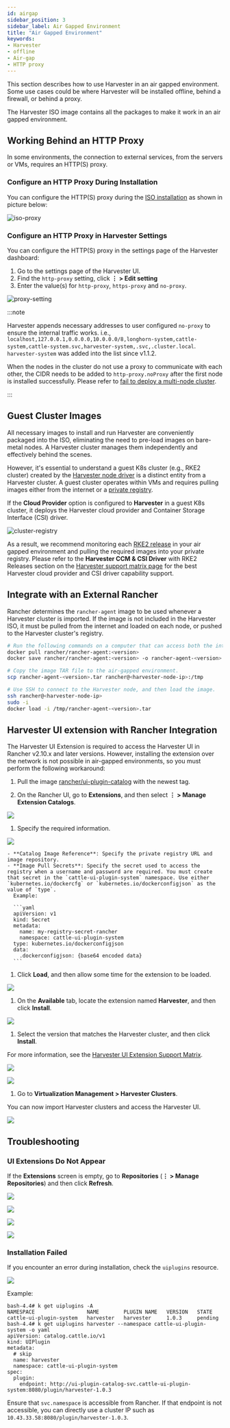 ```yaml
---
id: airgap
sidebar_position: 3
sidebar_label: Air Gapped Environment
title: "Air Gapped Environment"
keywords:
- Harvester
- offline
- Air-gap
- HTTP proxy
---
```


<head>
  <link rel="canonical" href="https://docs.harvesterhci.io/v1.4/airgap"/>
</head>

This section describes how to use Harvester in an air gapped environment. Some use cases could be where Harvester will be installed offline, behind a firewall, or behind a proxy.

The Harvester ISO image contains all the packages to make it work in an air gapped environment.

## Working Behind an HTTP Proxy

In some environments, the connection to external services, from the servers or VMs, requires an HTTP(S) proxy.

### Configure an HTTP Proxy During Installation

You can configure the HTTP(S) proxy during the [ISO installation](./install/iso-install.md) as shown in picture below:

![iso-proxy](/img/v1.2/iso-proxy.png)

### Configure an HTTP Proxy in Harvester Settings

You can configure the HTTP(S) proxy in the settings page of the Harvester dashboard:

1. Go to the settings page of the Harvester UI.
1. Find the `http-proxy` setting, click **⋮ > Edit setting**
1. Enter the value(s) for `http-proxy`, `https-proxy` and `no-proxy`.

![proxy-setting](/img/v1.2/proxy-setting.png)

:::note

Harvester appends necessary addresses to user configured `no-proxy` to ensure the internal traffic works.
i.e., `localhost,127.0.0.1,0.0.0.0,10.0.0.0/8,longhorn-system,cattle-system,cattle-system.svc,harvester-system,.svc,.cluster.local`. `harvester-system` was added into the list since v1.1.2.

When the nodes in the cluster do not use a proxy to communicate with each other, the CIDR needs to be added to `http-proxy.noProxy` after the first node is installed successfully. Please refer to [fail to deploy a multi-node cluster](./troubleshooting/harvester.md#fail-to-deploy-a-multi-node-cluster-due-to-incorrect-http-proxy-setting).

:::

## Guest Cluster Images

All necessary images to install and run Harvester are conveniently packaged into the ISO, eliminating the need to pre-load images on bare-metal nodes. A Harvester cluster manages them independently and effectively behind the scenes.

However, it's essential to understand a guest K8s cluster (e.g., RKE2 cluster) created by the [Harvester node driver](./rancher/node/node-driver.md) is a distinct entity from a Harvester cluster. A guest cluster operates within VMs and requires pulling images either from the internet or a [private registry](https://ranchermanager.docs.rancher.com/how-to-guides/new-user-guides/authentication-permissions-and-global-configuration/global-default-private-registry#configure-a-private-registry-with-credentials-when-creating-a-cluster).

If the **Cloud Provider** option is configured to **Harvester** in a guest K8s cluster, it deploys the Harvester cloud provider and Container Storage Interface (CSI) driver.

![cluster-registry](/img/v1.2/cluster-registry.png)

As a result, we recommend monitoring each [RKE2 release](https://github.com/rancher/rke2/releases) in your air gapped environment and pulling the required images into your private registry. Please refer to the **Harvester CCM & CSI Driver** with RKE2 Releases section on the [Harvester support matrix page](https://www.suse.com/suse-harvester/support-matrix/all-supported-versions/harvester-v1-1-2/) for the best Harvester cloud provider and CSI driver capability support.

## Integrate with an External Rancher

Rancher determines the `rancher-agent` image to be used whenever a Harvester cluster is imported. If the image is not included in the Harvester ISO, it must be pulled from the internet and loaded on each node, or pushed to the Harvester cluster's registry.

```bash
# Run the following commands on a computer that can access both the internet and the Harvester cluster.
docker pull rancher/rancher-agent:<version>
docker save rancher/rancher-agent:<version> -o rancher-agent-<version>.tar

# Copy the image TAR file to the air-gapped environment.
scp rancher-agent-<version>.tar rancher@<harvester-node-ip>:/tmp

# Use SSH to connect to the Harvester node, and then load the image.
ssh rancher@<harvester-node-ip>
sudo -i
docker load -i /tmp/rancher-agent-<version>.tar
```

## Harvester UI extension with Rancher Integration

The Harvester UI Extension is required to access the Harvester UI in Rancher v2.10.x and later versions. However, installing the extension over the network is not possible in air-gapped environments, so you must perform the following workaround:



1. Pull the image [rancher/ui-plugin-catalog](https://hub.docker.com/r/rancher/ui-plugin-catalog/tags) with the newest tag.

1. On the Rancher UI, go to **Extensions**, and then select **⋮ > Manage Extension Catalogs**.

  ![](/img/v1.5/air-gapped/air-gappted-harvester-ui-extension-01.png)

1. Specify the required information.

  ![](/img/v1.5/air-gapped/air-gappted-harvester-ui-extension-02.png)

    - **Catalog Image Reference**: Specify the private registry URL and image repository.
    - **Image Pull Secrets**: Specify the secret used to access the registry when a username and password are required. You must create that secret in the `cattle-ui-plugin-system` namespace. Use either `kubernetes.io/dockercfg` or `kubernetes.io/dockerconfigjson` as the value of `type`.
      Example:

      ```yaml
      apiVersion: v1
      kind: Secret
      metadata:
        name: my-registry-secret-rancher
        namespace: cattle-ui-plugin-system
      type: kubernetes.io/dockerconfigjson
      data:
        .dockerconfigjson: {base64 encoded data}
      ```

1. Click **Load**, and then allow some time for the extension to be loaded.

  ![](/img/v1.5/air-gapped/air-gappted-harvester-ui-extension-03.png)

1. On the **Available** tab, locate the extension named **Harvester**, and then click **Install**.

  ![](/img/v1.5/air-gapped/air-gappted-harvester-ui-extension-04.png)

1. Select the version that matches the Harvester cluster, and then click **Install**.

  For more information, see the [Harvester UI Extension Support Matrix](/v1.5/rancher/harvester-ui-extension/#support-matrix).

  ![](/img/v1.5/air-gapped/air-gappted-harvester-ui-extension-05.png)

  ![](/img/v1.5/air-gapped/air-gappted-harvester-ui-extension-06.png) 

1. Go to **Virtualization Management > Harvester Clusters**.

  You can now import Harvester clusters and access the Harvester UI.

  ![](/img/v1.5/air-gapped/air-gappted-harvester-ui-extension-07.png)


## Troubleshooting

### UI Extensions Do Not Appear

If the **Extensions** screen is empty, go to **Repositories** (**⋮ > Manage Repositories**) and then click **Refresh**.

![](/img/v1.5/air-gapped/air-gappted-harvester-ui-extension-04-01.png)

![](/img/v1.5/air-gapped/air-gappted-harvester-ui-extension-04-02.png)

![](/img/v1.5/air-gapped/air-gappted-harvester-ui-extension-04-03.png)

![](/img/v1.5/air-gapped/air-gappted-harvester-ui-extension-04-04.png)

### Installation Failed

If you encounter an error during installation, check the `uiplugins` resource.

![](/img/v1.5/air-gapped/air-gappted-harvester-ui-extension-05-01.png)

Example:

```
bash-4.4# k get uiplugins -A
NAMESPACE                 NAME        PLUGIN NAME   VERSION   STATE
cattle-ui-plugin-system   harvester   harvester     1.0.3     pending
bash-4.4# k get uiplugins harvester --namespace cattle-ui-plugin-system -o yaml
apiVersion: catalog.cattle.io/v1
kind: UIPlugin
metadata:
  # skip
  name: harvester
  namespace: cattle-ui-plugin-system
spec:
  plugin:
    endpoint: http://ui-plugin-catalog-svc.cattle-ui-plugin-system:8080/plugin/harvester-1.0.3
```

Ensure that `svc.namespace` is accessible from Rancher. If that endpoint is not accessible, you can directly use a cluster IP such as `10.43.33.58:8080/plugin/harvester-1.0.3`.